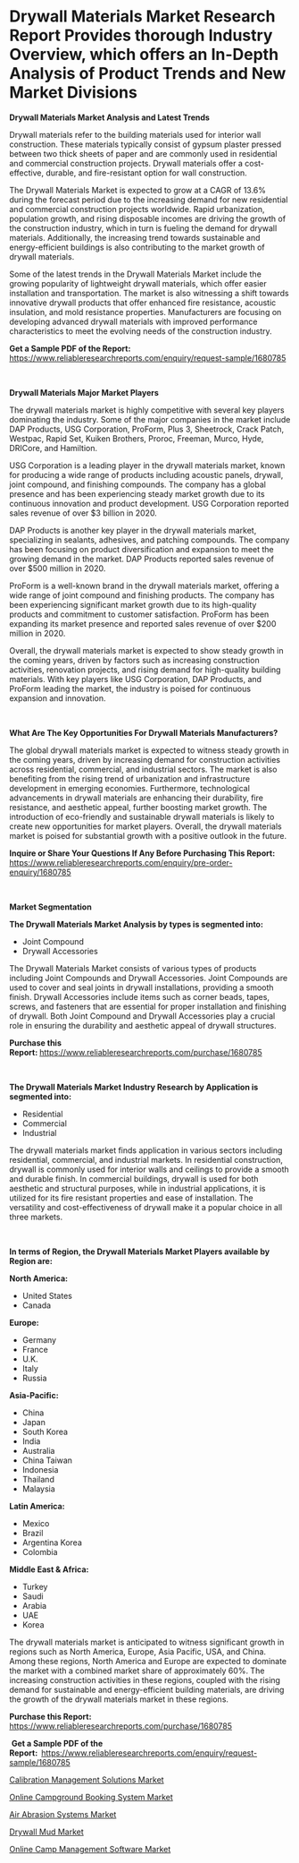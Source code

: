 <p><h1>Drywall Materials Market Research Report Provides thorough Industry Overview, which offers an In-Depth Analysis of Product Trends and New Market Divisions</h1></p><p><strong>Drywall Materials Market Analysis and Latest Trends</strong></p>
<p><p>Drywall materials refer to the building materials used for interior wall construction. These materials typically consist of gypsum plaster pressed between two thick sheets of paper and are commonly used in residential and commercial construction projects. Drywall materials offer a cost-effective, durable, and fire-resistant option for wall construction.</p><p>The Drywall Materials Market is expected to grow at a CAGR of 13.6% during the forecast period due to the increasing demand for new residential and commercial construction projects worldwide. Rapid urbanization, population growth, and rising disposable incomes are driving the growth of the construction industry, which in turn is fueling the demand for drywall materials. Additionally, the increasing trend towards sustainable and energy-efficient buildings is also contributing to the market growth of drywall materials.</p><p>Some of the latest trends in the Drywall Materials Market include the growing popularity of lightweight drywall materials, which offer easier installation and transportation. The market is also witnessing a shift towards innovative drywall products that offer enhanced fire resistance, acoustic insulation, and mold resistance properties. Manufacturers are focusing on developing advanced drywall materials with improved performance characteristics to meet the evolving needs of the construction industry.</p></p>
<p><strong>Get a Sample PDF of the Report:&nbsp;</strong> <a href="https://www.reliableresearchreports.com/enquiry/request-sample/1680785">https://www.reliableresearchreports.com/enquiry/request-sample/1680785</a></p>
<p>&nbsp;</p>
<p><strong>Drywall Materials Major Market Players</strong></p>
<p><p>The drywall materials market is highly competitive with several key players dominating the industry. Some of the major companies in the market include DAP Products, USG Corporation, ProForm, Plus 3, Sheetrock, Crack Patch, Westpac, Rapid Set, Kuiken Brothers, Proroc, Freeman, Murco, Hyde, DRICore, and Hamiltion.</p><p>USG Corporation is a leading player in the drywall materials market, known for producing a wide range of products including acoustic panels, drywall, joint compound, and finishing compounds. The company has a global presence and has been experiencing steady market growth due to its continuous innovation and product development. USG Corporation reported sales revenue of over $3 billion in 2020.</p><p>DAP Products is another key player in the drywall materials market, specializing in sealants, adhesives, and patching compounds. The company has been focusing on product diversification and expansion to meet the growing demand in the market. DAP Products reported sales revenue of over $500 million in 2020.</p><p>ProForm is a well-known brand in the drywall materials market, offering a wide range of joint compound and finishing products. The company has been experiencing significant market growth due to its high-quality products and commitment to customer satisfaction. ProForm has been expanding its market presence and reported sales revenue of over $200 million in 2020.</p><p>Overall, the drywall materials market is expected to show steady growth in the coming years, driven by factors such as increasing construction activities, renovation projects, and rising demand for high-quality building materials. With key players like USG Corporation, DAP Products, and ProForm leading the market, the industry is poised for continuous expansion and innovation.</p></p>
<p>&nbsp;</p>
<p><strong>What Are The Key Opportunities For Drywall Materials Manufacturers?</strong></p>
<p><p>The global drywall materials market is expected to witness steady growth in the coming years, driven by increasing demand for construction activities across residential, commercial, and industrial sectors. The market is also benefiting from the rising trend of urbanization and infrastructure development in emerging economies. Furthermore, technological advancements in drywall materials are enhancing their durability, fire resistance, and aesthetic appeal, further boosting market growth. The introduction of eco-friendly and sustainable drywall materials is likely to create new opportunities for market players. Overall, the drywall materials market is poised for substantial growth with a positive outlook in the future.</p></p>
<p><strong>Inquire or Share Your Questions If Any Before Purchasing This Report:</strong> <a href="https://www.reliableresearchreports.com/enquiry/pre-order-enquiry/1680785">https://www.reliableresearchreports.com/enquiry/pre-order-enquiry/1680785</a></p>
<p>&nbsp;</p>
<p><strong>Market Segmentation</strong></p>
<p><strong>The Drywall Materials Market Analysis by types is segmented into:</strong></p>
<p><ul><li>Joint Compound</li><li>Drywall Accessories</li></ul></p>
<p><p>The Drywall Materials Market consists of various types of products including Joint Compounds and Drywall Accessories. Joint Compounds are used to cover and seal joints in drywall installations, providing a smooth finish. Drywall Accessories include items such as corner beads, tapes, screws, and fasteners that are essential for proper installation and finishing of drywall. Both Joint Compound and Drywall Accessories play a crucial role in ensuring the durability and aesthetic appeal of drywall structures.</p></p>
<p><strong>Purchase this Report:&nbsp;</strong><a href="https://www.reliableresearchreports.com/purchase/1680785">https://www.reliableresearchreports.com/purchase/1680785</a></p>
<p>&nbsp;</p>
<p><strong>The Drywall Materials Market Industry Research by Application is segmented into:</strong></p>
<p><ul><li>Residential</li><li>Commercial</li><li>Industrial</li></ul></p>
<p><p>The drywall materials market finds application in various sectors including residential, commercial, and industrial markets. In residential construction, drywall is commonly used for interior walls and ceilings to provide a smooth and durable finish. In commercial buildings, drywall is used for both aesthetic and structural purposes, while in industrial applications, it is utilized for its fire resistant properties and ease of installation. The versatility and cost-effectiveness of drywall make it a popular choice in all three markets.</p></p>
<p>&nbsp;</p>
<p><strong>In terms of Region, the Drywall Materials Market Players available by Region are:</strong></p>
<p>
    <p> <strong> North America: </strong>
        <ul>
            <li>United States</li>
            <li>Canada</li>
        </ul>
        </p> 
    <p> <strong> Europe: </strong>
        <ul>
            <li>Germany</li>
            <li>France</li>
            <li>U.K.</li>
            <li>Italy</li>
            <li>Russia</li>
        </ul>
        </p> 
    <p> <strong> Asia-Pacific: </strong>
        <ul>
            <li>China</li>
            <li>Japan</li>
            <li>South Korea</li>
            <li>India</li>
            <li>Australia</li>
            <li>China Taiwan</li>
            <li>Indonesia</li>
            <li>Thailand</li>
            <li>Malaysia</li>
        </ul>
        </p> 
    <p> <strong> Latin America: </strong>
        <ul>
            <li>Mexico</li>
            <li>Brazil</li>
            <li>Argentina Korea</li>
            <li>Colombia</li>
        </ul>
        </p> 
    <p> <strong> Middle East & Africa: </strong>
        <ul>
            <li>Turkey</li>
            <li>Saudi</li>
            <li>Arabia</li>
            <li>UAE</li>
            <li>Korea</li>
        </ul>
    </p>
    </p>
<p><p>The drywall materials market is anticipated to witness significant growth in regions such as North America, Europe, Asia Pacific, USA, and China. Among these regions, North America and Europe are expected to dominate the market with a combined market share of approximately 60%. The increasing construction activities in these regions, coupled with the rising demand for sustainable and energy-efficient building materials, are driving the growth of the drywall materials market in these regions.</p></p>
<p><strong>Purchase this Report: </strong><a href="https://www.reliableresearchreports.com/purchase/1680785">https://www.reliableresearchreports.com/purchase/1680785</a></p>
<p>&nbsp;<strong>Get a Sample PDF of the Report:&nbsp;&nbsp;</strong><a href="https://www.reliableresearchreports.com/enquiry/request-sample/1680785">https://www.reliableresearchreports.com/enquiry/request-sample/1680785</a></p>
<p><strong></strong></p>
<p><p><a href="https://medium.com/@donaldyoung767/analyzing-calibration-management-solutions-market-global-industry-perspective-and-forecast-2024-4e0ee1fd24ad">Calibration Management Solutions Market</a></p><p><a href="https://medium.com/@donaldyoung767/online-campground-booking-system-market-share-evolution-and-market-growth-trends-2024-2031-a5ca335cb718">Online Campground Booking System Market</a></p><p><a href="https://github.com/castoriffic/Market-Research-Report-List-3/blob/main/air-abrasion-systems-market.md">Air Abrasion Systems Market</a></p><p><a href="https://github.com/yoshih12/Market-Research-Report-List-2/blob/main/drywall-mud-market.md">Drywall Mud Market</a></p><p><a href="https://medium.com/@donaldyoung767/online-camp-management-software-market-competitive-analysis-market-trends-and-forecast-to-2031-b1087cabf017">Online Camp Management Software Market</a></p></p>